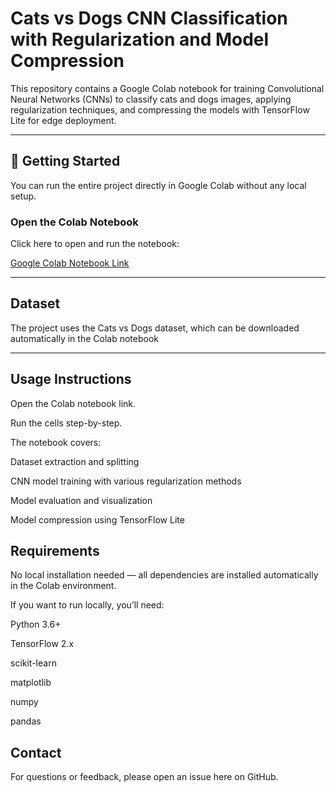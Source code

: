 # Cats vs Dogs CNN Classification with Regularization and Model Compression

This repository contains a Google Colab notebook for training Convolutional Neural Networks (CNNs) to classify cats and dogs images, applying regularization techniques, and compressing the models with TensorFlow Lite for edge deployment.

---

## 🚀 Getting Started

You can run the entire project directly in Google Colab without any local setup.

### Open the Colab Notebook

Click here to open and run the notebook:

[Google Colab Notebook Link](https://colab.research.google.com/drive/16gJJU3rFuC5p7V_hADjPupgN-xq5l0lp?usp=sharing)

---

##  Dataset

The project uses the Cats vs Dogs dataset, which can be downloaded automatically in the Colab notebook 

---

## Usage Instructions

Open the Colab notebook link.

Run the cells step-by-step.

The notebook covers:

Dataset extraction and splitting

CNN model training with various regularization methods

Model evaluation and visualization

Model compression using TensorFlow Lite

 
## Requirements

No local installation needed — all dependencies are installed automatically in the Colab environment.

If you want to run locally, you’ll need:

Python 3.6+

TensorFlow 2.x

scikit-learn

matplotlib

numpy

pandas

## Contact

For questions or feedback, please open an issue here on GitHub.
